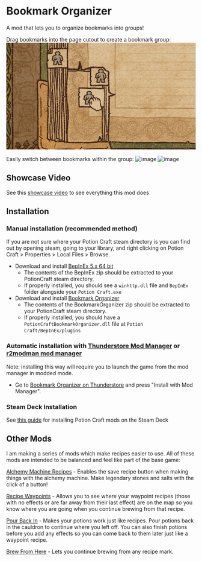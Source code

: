 # Bookmark Organizer

A mod that lets you to organize bookmarks into groups!

Drag bookmarks into the page cutout to create a bookmark group:
![image](https://github.com/AndrewFahlgren/PotionCraftBookmarkOrganizer/blob/master/Images/Bookmark_Organizer_Icon_Alternate.PNG?raw=true)


Easily switch between bookmarks within the group:
![image](https://github.com/AndrewFahlgren/PotionCraftBookmarkOrganizer/blob/master/Images/Bookmark_Organizer_MainImage.PNG?raw=true)
![image](https://github.com/AndrewFahlgren/PotionCraftBookmarkOrganizer/blob/master/Images/Bookmark_Organizer_SecondImage.PNG?raw=true)

## Showcase Video
See this [showcase video](https://youtu.be/n5G4lWEsdjg) to see everything this mod does

## Installation

### Manual installation (recommended method)

If you are not sure where your Potion Craft steam directory is you can find out by opening steam, going to your library, and right clicking on Potion Craft > Properties > Local Files > Browse.

- Download and install [BepInEx 5.x 64 bit](https://github.com/BepInEx/BepInEx/releases/latest)
  - The contents of the BepInEx zip should be extracted to your PotionCraft steam directory.
  - If properly installed, you should see a `winhttp.dll` file and `BepInEx` folder alongside your `Potion Craft.exe`
- Download and install [Bookmark Organizer](https://github.com/AndrewFahlgren/PotionCraftBookmarkOrganizer/releases/latest/)
  - The contents of the BookmarkOrganizer zip should be extracted to your PotionCraft steam directory.
  - If properly installed, you should have a `PotionCraftBookmarkOrganizer.dll` file at `Potion Craft/BepInEx/plugins`
  
### Automatic installation with [Thunderstore Mod Manager](https://www.overwolf.com/app/Thunderstore-Thunderstore_Mod_Manager) or [r2modman mod manager](https://thunderstore.io/package/ebkr/r2modman/)

Note: installing this way will require you to launch the game from the mod manager in modded mode.

- Go to [Bookmark Organizer on Thunderstore](https://potion-craft.thunderstore.io/package/AndrewFahlgren/Bookmark_Organizer/) and press "Install with Mod Manager".

### Steam Deck Installation
See [this guide](https://docs.google.com/document/d/1Y3PDeMaffkh7x4U3j46YZ9K6AhM2EvRF9v3mAGBFzW4) for installing Potion Craft mods on the Steam Deck

## Other Mods

I am making a series of mods which make recipes easier to use. All of these mods are intended to be balanced and feel like part of the base game:

[Alchemy Machine Recipes](https://github.com/AndrewFahlgren/PotionCraftAlchemyMachineRecipes) - Enables the save recipe button when making things with the alchemy machine. Make legendary stones and salts with the click of a button!

[Recipe Waypoints](https://github.com/AndrewFahlgren/PotionCraftRecipeWaypoints) - Allows you to see where your waypoint recipes (those with no effects or are far away from their last effect) are on the map so you know where you are going when you continue brewing from that recipe.

[Pour Back In](https://github.com/AndrewFahlgren/PotionCraftPourBackIn) - Makes your potions work just like recipes. Pour potions back in the cauldron to continue where you left off. You can also finish potions before you add any effects so you can come back to them later just like a waypoint recipe.

[Brew From Here](https://github.com/AndrewFahlgren/PotionCraftUsefulRecipeMarks) - Lets you continue brewing from any recipe mark.
